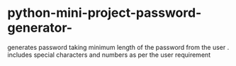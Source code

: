# python-mini-project-password-generator-
generates password taking minimum length  of the password from the user .
includes special characters and numbers as per the user requirement
